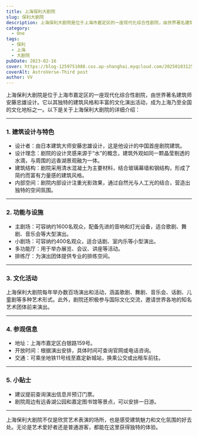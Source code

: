 ```yaml
---
title: 上海保利大剧院
slug: 保利大剧院
description: 上海保利大剧院是位于上海市嘉定区的一座现代化综合性剧院，由世界著名建筑师安藤忠雄设计。
category:
  - One
tags:
  - 保利
  - 上海
  - 大剧院
pubDate: 2023-02-16
cover: https://blog-1259751088.cos.ap-shanghai.myqcloud.com/20250103125009731.png?imageSlim
coverAlt: AstroVerse-Third post
author: VV
---
```


上海保利大剧院是位于上海市嘉定区的一座现代化综合性剧院，由世界著名建筑师安藤忠雄设计。它以其独特的建筑风格和丰富的文化演出活动，成为上海乃至全国的文化地标之一。以下是关于上海保利大剧院的详细介绍：

---

### 1. 建筑设计与特色
- 设计者：由日本建筑大师安藤忠雄设计，这是他设计的中国首座剧院建筑。
- 设计理念：剧院的设计灵感来源于“水”的概念，建筑外观如同一颗晶莹剔透的水滴，与周围的远香湖景观融为一体。
- 建筑结构：剧院采用清水混凝土为主要材料，结合玻璃幕墙和钢结构，形成了简约而富有力量感的建筑风格。
- 内部空间：剧院内部设计注重光影效果，通过自然光与人工光的结合，营造出独特的空间氛围。

---

### 2. 功能与设施
- 主剧场：可容纳约1600名观众，配备先进的音响和灯光设备，适合歌剧、舞剧、音乐会等大型演出。
- 小剧场：可容纳约400名观众，适合话剧、室内乐等小型演出。
- 多功能厅：用于举办展览、会议、讲座等活动。
- 排练厅：为演出团体提供专业的排练空间。

---

### 3. 文化活动
上海保利大剧院每年举办数百场演出和活动，涵盖歌剧、舞剧、音乐会、话剧、儿童剧等多种艺术形式。此外，剧院还积极参与国际文化交流，邀请世界各地的知名艺术团体前来演出。

---

### 4. 参观信息
- 地址：上海市嘉定区白银路159号。
- 开放时间：根据演出安排，具体时间可查询官网或电话咨询。
- 交通：可乘坐地铁11号线至嘉定新城站，换乘公交或出租车前往。

---

### 5. 小贴士
- 建议提前查询演出信息并预订门票。
- 剧院周边有远香湖公园和嘉定图书馆等景点，可以安排一日游。

---

上海保利大剧院不仅是欣赏艺术表演的场所，也是感受建筑魅力和文化氛围的好去处。无论是艺术爱好者还是普通游客，都能在这里获得独特的体验。